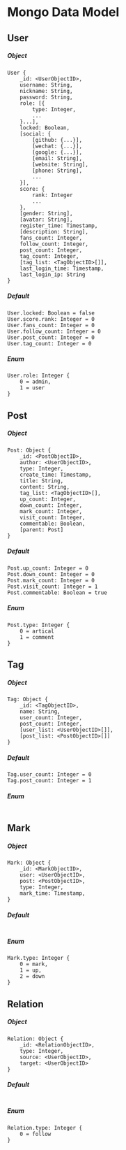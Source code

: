 # Mongo Data Model

## User
##### Object
```
User {
    _id: <UserObjectID>,
    username: String,
    nickname: String,
    password: String,
    role: [{
        type: Integer,
        ...    
    }...],
    locked: Boolean,
    [social: {
        [github: {...}],
        [wechat: {...}],
        [google: {...}],
        [email: String],
        [website: String],
        [phone: String],
        ...
    }],
    score: {
        rank: Integer
        ...
    },
    [gender: String],
    [avatar: String],
    register_time: Timestamp,
    [description: String],
    fans_count: Integer,
    follow_count: Integer,
    post_count: Integer,
    tag_count: Integer,
    [tag_list: <TagObjectID>[]],
    last_login_time: Timestamp,
    last_login_ip: String
}
```
##### Default
```
User.locked: Boolean = false
User.score.rank: Integer = 0
User.fans_count: Integer = 0
User.follow_count: Integer = 0
User.post_count: Integer = 0
User.tag_count: Integer = 0
```
##### Enum
```
User.role: Integer {
    0 = admin,
    1 = user
}
```

## Post
##### Object
```
Post: Object {
    _id: <PostObjectID>,
    author: <UserObjectID>,
    type: Integer,
    create_time: Timestamp,
    title: String,
    content: String,
    tag_list: <TagObjectID>[],
    up_count: Integer,
    down_count: Integer,
    mark_count: Integer,
    visit_count: Integer,
    commentable: Boolean,
    [parent: Post]
}
```
##### Default
```
Post.up_count: Integer = 0
Post.down_count: Integer = 0
Post.mark_count: Integer = 0
Post.visit_count: Integer = 1
Post.commentable: Boolean = true
```
##### Enum
```
Post.type: Integer {
    0 = artical
    1 = comment
}
```
## Tag
##### Object
```
Tag: Object {
    _id: <TagObjectID>,
    name: String,
    user_count: Integer,
    post_count: Integer,
    [user_list: <UserObjectID>[]],
    [post_list: <PostObjectID>[]]
}
```
##### Default
```
Tag.user_count: Integer = 0
Tag.post_count: Integer = 1
```
##### Enum
```
```
## Mark
##### Object
```
Mark: Object {
    _id: <MarkObjectID>,
    user: <UserObjectID>,
    post: <PostObjectID>,
    type: Integer,
    mark_time: Timestamp,
}
```
##### Default
```
```
##### Enum
```
Mark.type: Integer {
    0 = mark,
    1 = up,
    2 = down
}
```
## Relation
##### Object
```
Relation: Object {
    _id: <RelationObjectID>,
    type: Integer,
    source: <UserObjectID>,
    target: <UserObjectID>
}
```
##### Default
```
```
##### Enum
```
Relation.type: Integer {
    0 = follow
}
```
